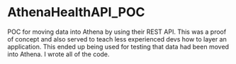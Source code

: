 # AthenaHealthAPI_POC
POC for moving data into Athena by using their REST API.
This was a proof of concept and also served to teach less experienced devs how to layer an application.
This ended up being used for testing that data had been moved into Athena.
I wrote all of the code.

